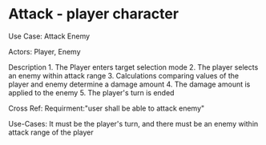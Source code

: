 # Attack - player character

Use Case:	Attack Enemy


Actors:		Player, Enemy



Description
	1. The Player enters target selection mode
	2. The player selects an enemy within attack range 
	3. Calculations comparing values of the player and enemy determine a damage amount
	4. The damage amount is applied to the enemy
	5. The player's turn is ended



Cross Ref:  Requirment:"user shall be able to attack enemy"



Use-Cases: 	It must be the player's turn, and there must be an enemy within attack range of the player 



